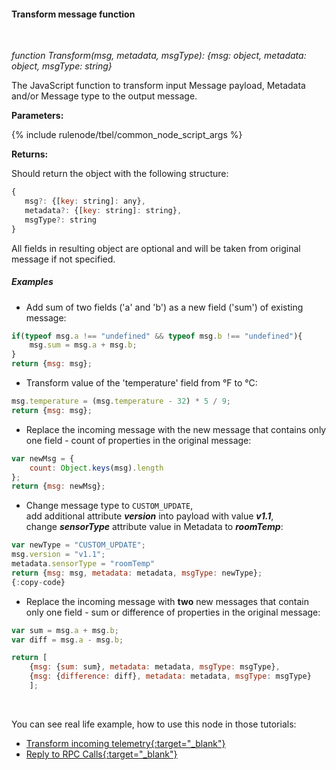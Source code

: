 #### Transform message function

<div class="divider"></div>
<br/>

*function Transform(msg, metadata, msgType): {msg: object, metadata: object, msgType: string}*

The JavaScript function to transform input Message payload, Metadata and/or Message type to the output message.  

**Parameters:**

{% include rulenode/tbel/common_node_script_args %}

**Returns:**

Should return the object with the following structure:

```javascript
{ 
   msg?: {[key: string]: any},
   metadata?: {[key: string]: string},
   msgType?: string
}
```

All fields in resulting object are optional and will be taken from original message if not specified.

<div class="divider"></div>

##### Examples

* Add sum of two fields ('a' and 'b') as a new field ('sum') of existing message:

```javascript
if(typeof msg.a !== "undefined" && typeof msg.b !== "undefined"){
    msg.sum = msg.a + msg.b;
}
return {msg: msg};
```

* Transform value of the 'temperature' field from °F to °C:

```javascript
msg.temperature = (msg.temperature - 32) * 5 / 9;
return {msg: msg};
```

* Replace the incoming message with the new message that contains only one field - count of properties in the original message:

```javascript
var newMsg = {
    count: Object.keys(msg).length
};
return {msg: newMsg};
```

<ul>
  <li>Change message type to <code>CUSTOM_UPDATE</code>,<br/>add additional attribute <strong><em>version</em></strong> into payload with value <strong><em>v1.1</em></strong>,<br/>change <strong><em>sensorType</em></strong> attribute value in Metadata to <strong><em>roomTemp</em></strong>:</li>
</ul>

```javascript
var newType = "CUSTOM_UPDATE";
msg.version = "v1.1";
metadata.sensorType = "roomTemp"
return {msg: msg, metadata: metadata, msgType: newType};
{:copy-code}
```

* Replace the incoming message with **two** new messages that contain only one field - sum or difference of properties in the original message:

```javascript
var sum = msg.a + msg.b;
var diff = msg.a - msg.b;

return [
    {msg: {sum: sum}, metadata: metadata, msgType: msgType},
    {msg: {difference: diff}, metadata: metadata, msgType: msgType}
    ];
```

<br>

You can see real life example, how to use this node in those tutorials:

- [Transform incoming telemetry{:target="_blank"}](${siteBaseUrl}/docs/user-guide/rule-engine-2-0/tutorials/transform-incoming-telemetry/)
- [Reply to RPC Calls{:target="_blank"}](${siteBaseUrl}/docs/user-guide/rule-engine-2-0/tutorials/rpc-reply-tutorial#add-transform-script-node)

<br>
<br>
